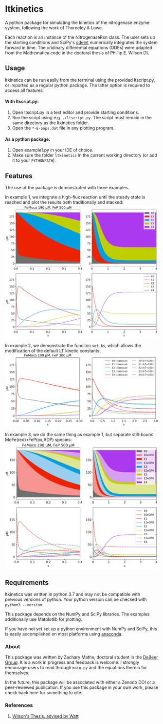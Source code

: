 # ltkinetics
A python package for simulating the kinetics of the nitrogenase enzyme system, following the work of Thorneley & Lowe. 

Each reaction is an instance of the NitrogenaseRxn class. 
The user sets up the starting conditions and SciPy's [odeint](https://docs.scipy.org/doc/scipy/reference/generated/scipy.integrate.odeint.html) numerically integrates the system forward in time. 
The oridinary differential equations (ODEs) were adapted from the Mathematica code in the doctoral thesis of Phillip E. Wilson (1).


## Usage
ltkinetics can be run easily from the terminal using the provided ltscript.py, or imported as a regular python package. The latter option is required to access all features. 

#### With ltscript.py:
1. Open ltscript.py in a text editor and provide starting conditions.
2. Run the script using e.g. `./ltscript.py`. The script must remain in the same directory as the ltkinetics folder. 
3. Open the `*-E-pops.dat` file in any plotting program.

#### As a python package:
1. Open example1.py in your IDE of choice.
2. Make sure the folder `ltkinetics` in the current working directory (or add it to your `PYTHONPATH`).


## Features
The use of the package is demonstrated with three examples. 

In example 1, we integrate a high-flux reaction until the steady state is reached and plot the results both traditionally and stacked:
![ex1-result1](examples/ex1-result1.png)

In example 2, we demonstrate the funciton `set_ks`, which allows the modification of the default LT kinetic constants:
![ex2-result1](examples/ex2-result1.png)

In example 3, we do the same thing as example 1, but separate still-bound MoFe(red)•FeP(ox,ADP) species:
![ex3-result1](examples/ex3-result1.png)


## Requirements
ltkinetics was written in python 3.7 and may not be compatible with previous versions of python. Your python version can be checked with `python3 --version`.

This package depends on the NumPy and SciPy libraries. The examples additionally use Matplotlib for plotting. 

If you have not yet set up a python environment with NumPy and SciPy, this is easily accomplished on most platforms using [anaconda](https://docs.anaconda.com/anaconda/install/).


### About
This package was written by Zachary Mathe, doctoral student in the [DeBeer Group](https://cec.mpg.de/1/research/1087/prof-dr-serena-debeer/). It is a work in progress and feedback is welcome. I strongly encourage users to read through `main.py` and the equations therein for themselves.

In the future, this package will be associated with either a Zenodo DOI or a peer-reviewed publication. If you use this package in your own work, please check back here for something to cite.


### References
1. [Wilson's Thesis, advised by Watt](https://scholarsarchive.byu.edu/etd/516/)
